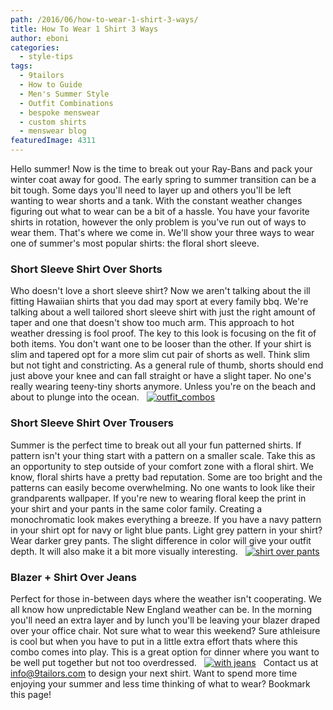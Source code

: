 ```yaml
---
path: /2016/06/how-to-wear-1-shirt-3-ways/
title: How To Wear 1 Shirt 3 Ways
author: eboni
categories: 
  - style-tips
tags: 
  - 9tailors
  - How to Guide
  - Men's Summer Style
  - Outfit Combinations
  - bespoke menswear
  - custom shirts
  - menswear blog
featuredImage: 4311
---
```

Hello summer! Now is the time to break out your Ray-Bans and pack your winter coat away for good. The early spring to summer transition can be a bit tough. Some days you'll need to layer up and others you'll be left wanting to wear shorts and a tank. With the constant weather changes figuring out what to wear can be a bit of a hassle. You have your favorite shirts in rotation, however the only problem is you've run out of ways to wear them. That's where we come in. We'll show your three ways to wear one of summer's most popular shirts: the floral short sleeve.

### **Short Sleeve Shirt Over Shorts**

Who doesn't love a short sleeve shirt? Now we aren't talking about the ill fitting Hawaiian shirts that you dad may sport at every family bbq. We're talking about a well tailored short sleeve shirt with just the right amount of taper and one that doesn't show too much arm. This approach to hot weather dressing is fool proof. The key to this look is focusing on the fit of both items. You don't want one to be looser than the other. If your shirt is slim and tapered opt for a more slim cut pair of shorts as well. Think slim but not tight and constricting. As a general rule of thumb, shorts should end just above your knee and can fall straight or have a slight taper. No one's really wearing teeny-tiny shorts anymore. Unless you're on the beach and about to plunge into the ocean.   [![outfit_combos](http://blog.9tailors.com/uploads/outfit_combos-1024x682.jpg)](http://blog.9tailors.com/uploads/outfit_combos.jpg)  

### **Short Sleeve Shirt Over Trousers**

Summer is the perfect time to break out all your fun patterned shirts. If pattern isn't your thing start with a pattern on a smaller scale. Take this as an opportunity to step outside of your comfort zone with a floral shirt. We know, floral shirts have a pretty bad reputation. Some are too bright and the patterns can easily become overwhelming. No one wants to look like their grandparents wallpaper. If you're new to wearing floral keep the print in your shirt and your pants in the same color family. Creating a monochromatic look makes everything a breeze. If you have a navy pattern in your shirt opt for navy or light blue pants. Light grey pattern in your shirt? Wear darker grey pants. The slight difference in color will give your outfit depth. It will also make it a bit more visually interesting.   [![shirt over pants](http://blog.9tailors.com/uploads/shirt-over-pants-1024x682.jpg)](http://blog.9tailors.com/uploads/shirt-over-pants.jpg)  

### **Blazer + Shirt Over Jeans**

Perfect for those in-between days where the weather isn't cooperating. We all know how unpredictable New England weather can be. In the morning you'll need an extra layer and by lunch you'll be leaving your blazer draped over your office chair. Not sure what to wear this weekend? Sure athleisure is cool but when you have to put in a little extra effort thats where this combo comes into play. This is a great option for dinner where you want to be well put together but not too overdressed.   [![with jeans](http://blog.9tailors.com/uploads/with-jeans-1024x682.jpg)](http://blog.9tailors.com/uploads/with-jeans.jpg)   Contact us at info@9tailors.com to design your next shirt. Want to spend more time enjoying your summer and less time thinking of what to wear? Bookmark this page!